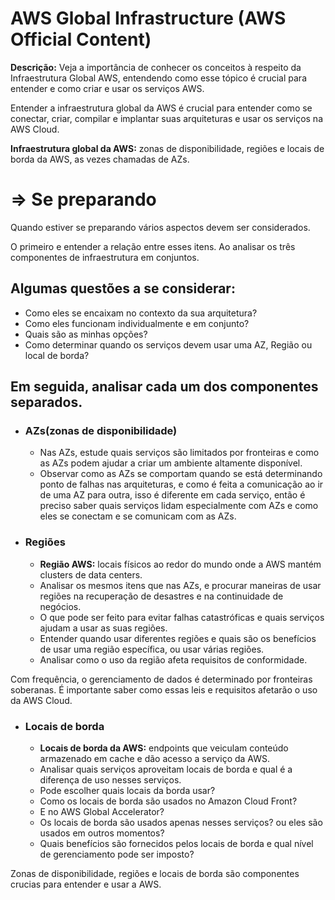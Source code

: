 # AWS Global Infrastructure (AWS Official Content)

**Descrição:** Veja a importância de conhecer os conceitos à respeito da Infraestrutura Global AWS, entendendo como esse tópico é crucial para entender e como criar e usar os serviços AWS.

Entender a infraestrutura global da AWS é crucial para entender como se conectar, criar, compilar e implantar suas arquiteturas e usar os serviços na AWS Cloud.

**Infraestrutura global da AWS:** zonas de disponibilidade, regiões e locais de borda da AWS, as vezes chamadas de AZs.

# => Se preparando
Quando estiver se preparando vários aspectos devem ser considerados.

O primeiro e entender a relação entre esses itens.
Ao analisar os três componentes de infraestrutura em conjuntos.

## Algumas questões a se considerar:

- Como eles se encaixam no contexto da sua arquitetura?
- Como eles funcionam individualmente e em conjunto?
- Quais são as minhas opções?
- Como determinar quando os serviços devem usar uma AZ, Região ou local de borda? 

## Em seguida, analisar cada um dos componentes separados.
- ### **AZs**(zonas de disponibilidade)

  - Nas AZs, estude quais serviços são limitados por fronteiras e como as AZs podem ajudar a criar um ambiente altamente disponível.
  - Observar como as AZs se comportam  quando se está determinando ponto de falhas nas arquiteturas, e como é feita a comunicação ao ir de uma AZ para outra, isso é diferente em cada serviço, então é preciso saber quais serviços lidam especialmente com AZs e como eles se conectam e se comunicam com as AZs.

- ### **Regiões**

  - **Região AWS:** locais físicos ao redor do mundo onde a AWS mantém clusters de data centers.
  - Analisar os mesmos itens que nas AZs, e procurar maneiras de usar regiões na recuperação de desastres e na continuidade de negócios.
  - O que pode ser feito para evitar falhas catastróficas e quais serviços ajudam a usar as suas regiões.
  - Entender quando usar diferentes regiões e quais são os benefícios de usar uma região específica, ou usar várias regiões.
  - Analisar como o uso da região afeta requisitos de conformidade.

Com frequência, o gerenciamento de dados é determinado por fronteiras soberanas. É importante saber como essas leis e requisitos afetarão o uso da AWS Cloud.

- ### **Locais de borda**
  - **Locais de borda da AWS:** endpoints que veiculam conteúdo armazenado em cache e dão acesso a serviço da AWS.
  - Analisar quais serviços aproveitam locais de borda e qual é a diferença de uso nesses serviços.
  - Pode escolher quais locais da borda usar?
  - Como os locais de borda são usados no Amazon Cloud Front?
  - E no AWS Global Accelerator?
  - Os locais de borda são usados apenas nesses serviços? ou eles são usados em outros momentos?
  - Quais benefícios são fornecidos pelos locais de borda e qual nível de gerenciamento pode ser imposto?

Zonas de disponibilidade, regiões e locais de borda são componentes crucias para entender e usar a AWS.
